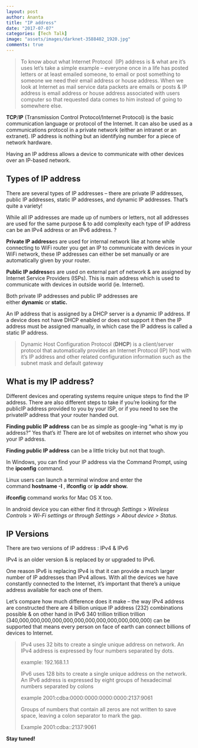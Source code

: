 ```yaml
---
layout: post
author: Ananta
title: "IP address"
date: "2017-07-07"
categories: [Tech Talk]
image: "assets/images/darknet-3588402_1920.jpg"
comments: true
---
```


> To know about what Internet Protocol  (IP) address is & what are it’s uses let’s take a simple example – everyone once in a life has posted letters or at least emailed someone, to email or post something to someone we need their email address or house address. When we look at Internet as mail service data packets are emails or posts & IP address is email address or house address associated with users computer so that requested data comes to him instead of going to somewhere else.

**TCP**/**IP** (Transmission Control Protocol/Internet Protocol) is the basic communication language or protocol of the Internet. It can also be used as a communications protocol in a private network (either an intranet or an extranet). IP address is nothing but an identifying number for a piece of network hardware.

Having an IP address allows a device to communicate with other devices over an IP-based network.

## Types of IP address

There are several types of IP addresses – there are private IP addresses, public IP addresses, static IP addresses, and dynamic IP addresses. That’s quite a variety!

While all IP addresses are made up of numbers or letters, not all addresses are used for the same purpose & to add complexity each type of IP address can be an IPv4 address or an IPv6 address. ?

**Private IP** **address**es are used for internal network like at home while connecting to WiFi router you get an IP to communicate with devices in your WiFi network, these IP addresses can either be set manually or are automatically given by your router.

**Public IP address**es are used on external part of network & are assigned by Internet Service Providers (ISPs). This is main address which is used to communicate with devices in outside world (ie. Internet).

Both private IP addresses and public IP addresses are either **dynamic** or **static.**

An IP address that is assigned by a DHCP server is a dynamic IP address. If a device does not have DHCP enabled or does not support it then the IP address must be assigned manually, in which case the IP address is called a static IP address.

> Dynamic Host Configuration Protocol (**DHCP**) is a client/server protocol that automatically provides an Internet Protocol (IP) host with it’s IP address and other related configuration information such as the subnet mask and default gateway

## What is my IP address?

Different devices and operating systems require unique steps to find the IP address. There are also different steps to take if you’re looking for the publicIP address provided to you by your ISP, or if you need to see the privateIP address that your router handed out.

**Finding public IP address** can be as simple as google-ing “what is my ip address?” Yes that’s it! There are lot of websites on internet who show you your IP address.

**Finding public IP address** can be a little tricky but not that tough.

In Windows, you can find your IP address via the Command Prompt, using the **ipconfig** command.

Linux users can launch a terminal window and enter the command **hostname -I** , **ifconfig** or **ip addr show.**

**ifconfig** command works for Mac OS X too.

In android device you can either find it through _Settings_ \> _Wireless Controls_ > _Wi-Fi settings or through Settings > About device > Status._

## IP Versions

There are two versions of IP address : IPv4 & IPv6

IPv4 is an older version & is replaced by or upgraded to IPv6.

One reason IPv6 is replacing IPv4 is that it can provide a much larger number of IP addresses than IPv4 allows. With all the devices we have constantly connected to the Internet, it’s important that there’s a unique address available for each one of them.

Let’s compare how much difference does it make – the way IPv4 address are constructed there are 4 billion unique IP address (232) combinations possible & on other hand in IPv6 340 trillion trillion trillion (340,000,000,000,000,000,000,000,000,000,000,000,000) can be supported that means every person on face of earth can connect billions of devices to Internet.

> IPv4 uses 32 bits to create a single unique address on network. An IPv4 address is expressed by four numbers separated by dots.
> 
> example: 192.168.1.1
> 
> IPv6 uses 128 bits to create a single unique address on the network. An IPv6 address is expressed by eight groups of hexadecimal numbers separated by colons
> 
> example 2001:cdba:0000:0000:0000:0000:2137:9061
> 
> Groups of numbers that contain all zeros are not written to save space, leaving a colon separator to mark the gap.
> 
> Example 2001:cdba::2137:9061

**Stay tuned!**
